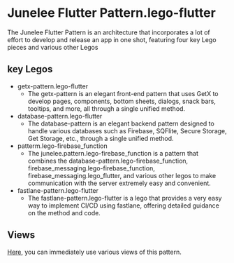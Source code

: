 # Junelee Flutter Pattern.lego-flutter
The Junelee Flutter Pattern is an architecture that incorporates a lot of effort to develop and release an app in one shot, featuring four key Lego pieces and various other Legos

## key Legos
- getx-pattern.lego-flutter
  - The getx-pattern is an elegant front-end pattern that uses GetX to develop pages, components, bottom sheets, dialogs, snack bars, tooltips, and more, all through a single unified method.
- database-pattern.lego-flutter
  - The database-pattern is an elegant backend pattern designed to handle various databases such as Firebase, SQFlite, Secure Storage, Get Storage, etc., through a single unified method.
- patterm.lego-firebase_function
  - The junelee.pattern.lego-firebase_function is a pattern that combines the database-pattern.lego-firebase_function, firebase_messaging.lego-firebase_function, firebase_messaging.lego_flutter, and various other legos to make communication with the server extremely easy and convenient.
- fastlane-pattern.lego-flutter
  - The fastlane-pattern.lego-flutter is a lego that provides a very easy way to implement CI/CD using fastlane, offering detailed guidance on the method and code.

## Views
[Here](https://github.com/junelee-pattern/junelee.flutter.pattern.view/blob/main/README.md), you can immediately use various views of this pattern.
